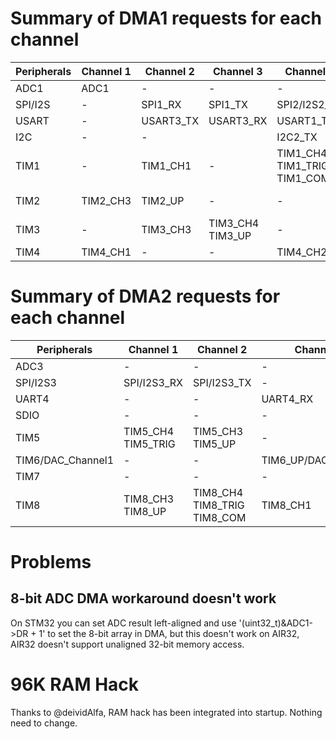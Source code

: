 # Summary of DMA1 requests for each channel

| Peripherals | Channel 1 | Channel 2 |        Channel 3 |                   Channel 4 |    Channel 5 |          Channel 6 |         Channel 7 |
|      ------ |     ----- |     ----- |            ----- |                       ----- |        ----- |              ----- |              ---- |
|        ADC1 |      ADC1 |         - |                - |                           - |            - |                  - |                 - |
|     SPI/I2S |         - |   SPI1_RX |          SPI1_TX |                SPI2/I2S2_RX | SPI2/I2S2_TX |                  - |                 - |
|       USART |         - | USART3_TX |        USART3_RX |                   USART1_TX |    USART1_RX |          USART2_RX |         USART2_TX |
|         I2C |         - |         - |                  |                     I2C2_TX |      I2C2_RX |            I2C1_TX |           I2C1_RX |
|        TIM1 |         - |  TIM1_CH1 |                - | TIM1_CH4 TIM1_TRIG TIM1_COM |      TIM1_UP |           TIM1_CH3 |                 - |
|        TIM2 |  TIM2_CH3 |   TIM2_UP |                - |                           - |     TIM2_CH1 |                  - | TIM2_CH2 TIM2_CH4 |
|        TIM3 |         - |  TIM3_CH3 | TIM3_CH4 TIM3_UP |                           - |            - | TIM3_CH1 TIM3_TRIG |                 - |
|        TIM4 |  TIM4_CH1 |         - |                - |                    TIM4_CH2 |     TIM4_CH3 |                  - |           TIM4_UP |

# Summary of DMA2 requests for each channel

|       Peripherals |          Channel 1 |                   Channel 2 |            Channel 3 |            Channel 4 | Channel 5 |
|            ------ |             ------ |                      ------ |               ------ |               ------ |    ------ |
|              ADC3 |                  - |                           - |                    - |                    - |      ADC3 |
|          SPI/I2S3 |        SPI/I2S3_RX |                 SPI/I2S3_TX |                    - |                    - |         - |
|             UART4 |                  - |                           - |             UART4_RX |                    - |  UART4_TX |
|              SDIO |                  - |                           - |                    - |                 SDIO |         - |
|              TIM5 | TIM5_CH4 TIM5_TRIG |            TIM5_CH3 TIM5_UP |                    - |             TIM5_CH2 |  TIM5_CH1 |
| TIM6/DAC_Channel1 |                  - |                           - | TIM6_UP/DAC_Channel1 |                    - |         - |
|              TIM7 |                  - |                           - |                    - | TIM7_UP/DAC_Channel2 |         - |
|              TIM8 |   TIM8_CH3 TIM8_UP | TIM8_CH4 TIM8_TRIG TIM8_COM |             TIM8_CH1 |                    - |  TIM8_CH2 |

# Problems

## 8-bit ADC DMA workaround doesn't work

On STM32 you can set ADC result left-aligned and use '(uint32_t)&ADC1->DR + 1' to set the 8-bit array in DMA, but this doesn't work on AIR32, AIR32 doesn't support unaligned 32-bit memory access.

# 96K RAM Hack

Thanks to @deividAlfa, RAM hack has been integrated into startup. Nothing need to change.
